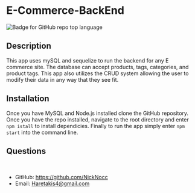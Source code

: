 # E-Commerce-BackEnd
![Badge for GitHub repo top language](https://img.shields.io/github/languages/top/NickNocc/NH-E-Commerce-Back-End?style=flat&logo=appveyor)
## Description
  
This app uses mySQL and sequelize to run the backend for any E commerce site. The database can accept products, tags, categories, and product tags. This app also utilizes the CRUD system allowing the user to modify their data in any way that they see fit.

## Installation

Once you have MySQL and Node.js installed clone the GitHub repository. Once you have the repo installed, navigate to the root directory and enter `npm istall` to install dependicies. Finally to run the app simply enter `npm start` into the command line.

## Questions

 </br>
  
* GitHub: https://github.com/NickNocc </br>
* Email: Haretakis4@gmail.com
